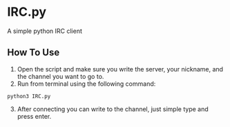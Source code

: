 # IRC.py
A simple python IRC client

## How To Use
1. Open the script and make sure you write the server, your nickname, and the channel you want to go to.
2. Run from terminal using the following command:

`python3 IRC.py`

3. After connecting you can write to the channel, just simple type and press enter.
